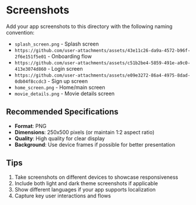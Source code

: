 # Screenshots

Add your app screenshots to this directory with the following naming convention:

- `splash_screen.png` - Splash screen
- `https://github.com/user-attachments/assets/43e11c26-da9a-4572-b96f-2f6e151f5e01` - Onboarding flow
- `https://github.com/user-attachments/assets/c51b2be4-5859-491e-a9c0-413e3074d860` - Login screen
- `https://github.com/user-attachments/assets/e09e3272-86a4-4975-8dad-0db04f8ccdc3` - Sign up screen
- `home_screen.png` - Home/main screen
- `movie_details.png` - Movie details screen


## Recommended Specifications

- **Format**: PNG
- **Dimensions**: 250x500 pixels (or maintain 1:2 aspect ratio)
- **Quality**: High quality for clear display
- **Background**: Use device frames if possible for better presentation

## Tips

1. Take screenshots on different devices to showcase responsiveness
2. Include both light and dark theme screenshots if applicable
3. Show different languages if your app supports localization
4. Capture key user interactions and flows
